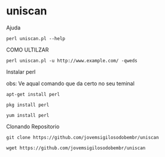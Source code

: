 # uniscan


 Ajuda

```
perl uniscan.pl --help
```

COMO ULTILZAR

```
perl uniscan.pl -u http://www.example.com/ -qweds
```

Instalar perl

obs: Ve aqual comando que da certo no seu teminal

```
apt-get install perl
```

```
pkg install perl
```

```
yum install perl
```

Clonando Repositorio

```
git clone https://github.com/jovemsigilosodobembr/uniscan
```

```
wget https://github.com/jovemsigilosodobembr/uniscan
```
